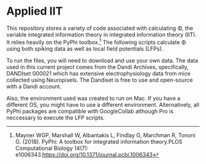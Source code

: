 # Applied IIT

This repository stores a variety of code associated with calculating Φ, the variable integrated information theory in integrated information theory (IIT). It relies heavily on the PyPhi toolbox.[^1]
The following scripts calculate Φ using both spiking data as well as local field potentials (LFPs). 

To run the files, you will need to download and use your own data. The data used in this current project comes from the Dandi Archives, specifically, DANDIset 000021 which has extensive electrophysiology data from mice collected using Neuropixels. The Dandiset is free to use and open-source with a Dandi account. 

Also, the environment used was created to run on Mac. If you have a different OS, you might have to use a different environment. Alternatively, all PyPhi packages are compatible with GoogleCollab although Pro is neccessary to execute the LFP scripts. 

[^1]: Mayner WGP, Marshall W, Albantakis L, Findlay G, Marchman R, Tononi G. (2018). PyPhi: A toolbox for integrated information theory.PLOS Computational Biology 14(7): e1006343.https://doi.org/10.1371/journal.pcbi.1006343
